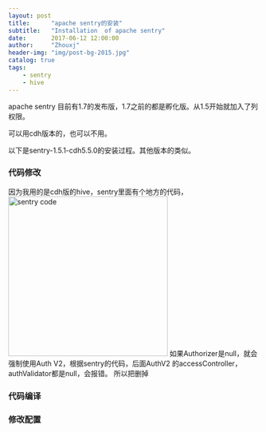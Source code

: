 ```yaml
---
layout: post
title:      "apache sentry的安装"
subtitle:   "Installation  of apache sentry"
date:       2017-06-12 12:00:00
author:     "Zhouxj"
header-img: "img/post-bg-2015.jpg"
catalog: true
tags:
    - sentry
    - hive
---
```


apache sentry 目前有1.7的发布版，1.7之前的都是孵化版。从1.5开始就加入了列权限。

可以用cdh版本的，也可以不用。

以下是sentry-1.5.1-cdh5.5.0的安装过程。其他版本的类似。

### 代码修改
因为我用的是cdh版的hive，sentry里面有个地方的代码，
<img src="//archer811.github.io/img/post-code-sentry.png"  width="320" alt="sentry code"/>
如果Authorizer是null，就会强制使用Auth V2，根据sentry的代码，后面AuthV2 的accessController，authValidator都是null，会报错。
所以把删掉


### 代码编译

### 修改配置